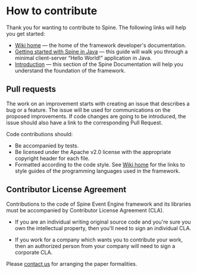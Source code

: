 How to contribute
==================

Thank you for wanting to contribute to Spine. The following links will help you get started:
 * [Wiki home][wiki-home] — the home of the framework developer's documentation.
 * [Getting started with Spine in Java][quick-start] — this guide will walk you through
   a minimal client-server “Hello World!” application in Java. 
 * [Introduction][docs-intro] — this section of the Spine Documentation will help you understand
   the foundation of the framework.
   
Pull requests
-------------

The work on an improvement starts with creating an issue that describes a bug or a feature. The issue will be used for communications on the proposed improvements. 
If code changes are going to be introduced, the issue should also have a link to the corresponding Pull Request.

Code contributions should:
  * Be accompanied by tests.
  * Be licensed under the Apache v2.0 license with the appropriate copyright header for each file.
  * Formatted according to the code style. See [Wiki home][wiki-home] for the links to
    style guides of the programming languages used in the framework.  

Contributor License Agreement
-----------------------------

Contributions to the code of Spine Event Engine framework and its libraries must be accompanied by
Contributor License Agreement (CLA).

 * If you are an individual writing original source code and you're sure you own
   the intellectual property, then you'll need to sign an individual CLA.
   
 * If you work for a company which wants you to contribute your work,
   then an authorized person from your company will need to sign a corporate CLA.

Please [contact us][legal-email] for arranging the paper formalities.
   
[wiki-home]: https://github.com/SpineEventEngine/SpineEventEngine.github.io/wiki
[quick-start]: https://spine.io/docs/quick-start
[docs-intro]: https://spine.io/docs/introduction
[legal-email]: mailto:legal@teamdev.com
